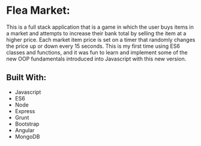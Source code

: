 
# Flea Market:
This is a full stack application that is a game in which the user buys items in a market and attempts to increase their bank total by selling the item at a higher price. Each market item price is set on a timer that randomly changes the price up or down every 15 seconds. This is my first time using ES6 classes and functions, and it was fun to learn and implement some of the new OOP fundamentals introduced into Javascript with this new version.


## Built With:
* Javascript
* ES6
* Node
* Express
* Grunt
* Bootstrap
* Angular
* MongoDB
